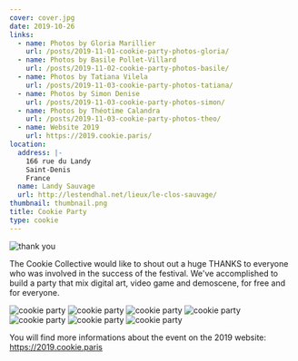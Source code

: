 ```yaml
---
cover: cover.jpg
date: 2019-10-26
links:
  - name: Photos by Gloria Marillier
    url: /posts/2019-11-01-cookie-party-photos-gloria/
  - name: Photos by Basile Pollet-Villard
    url: /posts/2019-11-02-cookie-party-photos-basile/
  - name: Photos by Tatiana Vilela
    url: /posts/2019-11-03-cookie-party-photos-tatiana/
  - name: Photos by Simon Denise
    url: /posts/2019-11-03-cookie-party-photos-simon/
  - name: Photos by Théotime Calandra
    url: /posts/2019-11-03-cookie-party-photos-theo/
  - name: Website 2019
    url: https://2019.cookie.paris/
location:
  address: |-
    166 rue du Landy
    Saint-Denis
    France
  name: Landy Sauvage
  url: http://lestendhal.net/lieux/le-clos-sauvage/
thumbnail: thumbnail.png
title: Cookie Party
type: cookie
---
```


![thank you](images/bigthankyou.png)

The Cookie Collective would like to shout out a huge THANKS to everyone who was involved in the success of the festival. We've accomplished to build a party that mix digital art, video game and demoscene, for free and for everyone.

![cookie party](images/c0.png)
![cookie party](images/c1.png)
![cookie party](images/c2.png)
![cookie party](images/c3.png)
![cookie party](images/c4.png)
![cookie party](images/c5.png)
![cookie party](images/c6.png)

You will find more informations about the event on the 2019 website:  
https://2019.cookie.paris
